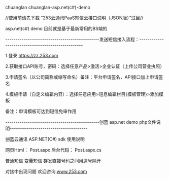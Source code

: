 chuanglan
chuanglan-asp.net(c#)-demo

//使用前请先下载 “253云通讯PaaS短信云接口说明（JSON版）”过目//

asp.net(c#) demo  目前就是基于最新常用的BS端的 

----------------------------------------------发送短信接入流程：--------------------------------------------------

1.登录 https://zz.253.com

2.获取接口API账号，密码：选择任意产品>激活>企业认证（上传公司营业执照）

3.申请签名（以公司简称或缩写命名）备注：平台申请签名，API接口加上申请签名

4.模板申请（自定义编辑内容）：选择任意应用>短息编辑栏目{模板管理}>添加模板  

备注：申请模板可达到短信免审作用

----------------------------------------------创蓝 asp.net demo php文件说明--------------------------------------

创蓝云通讯 ASP.NET(C#) sdk 使用说明

 网页Html： Post.aspx
 后台代码： Post.aspx.cs

 普通短信 变量短信 群发直接号码之间用逗号隔开  

 对接中出现问题 欢迎咨询:www.253.com
